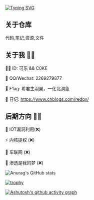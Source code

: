 [![Typing SVG](https://readme-typing-svg.demolab.com?font=Fira+Code&pause=1000&width=435&lines=%E5%BF%83%E6%9C%89%E5%A4%A9%E5%9C%B0%EF%BC%8C%E5%B1%B1%E5%A4%A7%E7%9A%84%E7%83%A6%E6%81%BC%E4%B9%9F%E4%B8%8D%E8%BF%87%E4%B8%80%E9%9A%85)](https://git.io/typing-svg)

## 关于仓库
代码,笔记,资源,文件

## 关于我 🐱‍👤
🐱‍💻 ID: 可乐 && C0KE

💬 QQ/Wechat: 2269279877

🚩 F1ag: 希君生羽翼，一化北溟鱼

📙 日记: https://www.cnblogs.com/redqx/

## 后期方向 🐱‍🏍
🔭 IOT漏洞利用(❌)

⚡ 内核提权 (❌)

🌱 车联网 (❌)

🐶 渗透是我的梦 (❌)

![Anurag's GitHub stats](https://github-readme-stats.vercel.app/api?username=C0KE&show_icons=true&theme=radical)

[![trophy](https://github-profile-trophy.vercel.app/?username=C0KE&theme=onedark)](https://github.com/ryo-ma/github-profile-trophy)

[![Ashutosh's github activity graph](https://github-readme-activity-graph.vercel.app/graph?username=C0KE&theme=react-dark	)](https://github.com/ashutosh00710/github-readme-activity-graph)
